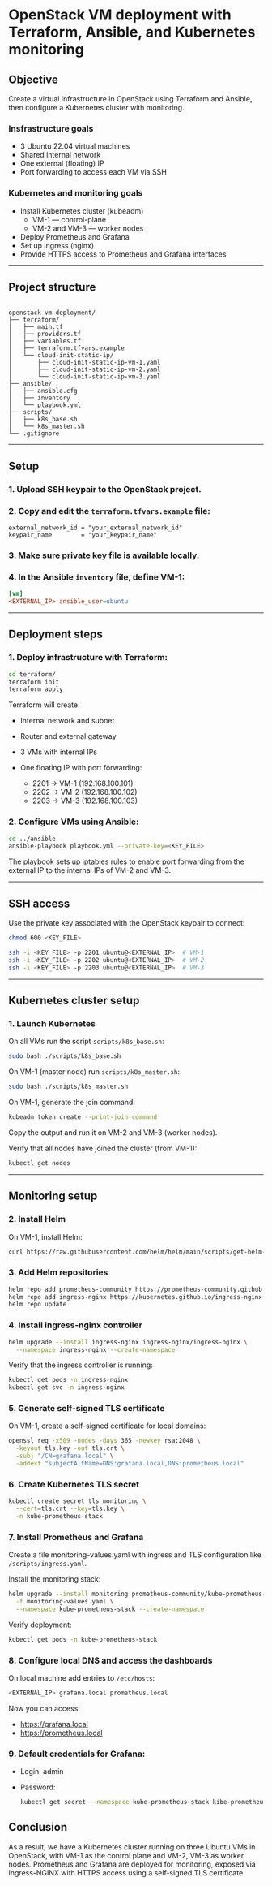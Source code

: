 # OpenStack VM deployment with Terraform, Ansible, and Kubernetes monitoring 

## Objective

Create a virtual infrastructure in OpenStack using Terraform and Ansible, then configure a Kubernetes cluster with monitoring.

### Insfrastructure goals

* 3 Ubuntu 22.04 virtual machines
* Shared internal network
* One external (floating) IP
* Port forwarding to access each VM via SSH

### Kubernetes and monitoring goals

* Install Kubernetes cluster (kubeadm)
  * VM-1 — control-plane
  * VM-2 and VM-3 — worker nodes
* Deploy Prometheus and Grafana
* Set up ingress (nginx)
* Provide HTTPS access to Prometheus and Grafana interfaces

---

## Project structure

```

openstack-vm-deployment/
├── terraform/
│   ├── main.tf
│   ├── providers.tf
│   ├── variables.tf
│   ├── terraform.tfvars.example
│   └── cloud-init-static-ip/
│       ├── cloud-init-static-ip-vm-1.yaml
│       ├── cloud-init-static-ip-vm-2.yaml
│       └── cloud-init-static-ip-vm-3.yaml
├── ansible/
│   ├── ansible.cfg
│   ├── inventory
│   └── playbook.yml
├── scripts/
│   ├── k8s_base.sh
│   └── k8s_master.sh
└── .gitignore

```

---

## Setup

### 1. Upload SSH keypair to the OpenStack project.

### 2. Copy and edit the `terraform.tfvars.example` file:

```hcl
external_network_id = "your_external_network_id"
keypair_name        = "your_keypair_name"
````

### 3. Make sure private key file is available locally.
   
### 4. In the Ansible `inventory` file, define VM-1:

```ini
[vm]
<EXTERNAL_IP> ansible_user=ubuntu
```

---

## Deployment steps

### 1. Deploy infrastructure with Terraform:

```bash
cd terraform/
terraform init
terraform apply
```

Terraform will create:

* Internal network and subnet
* Router and external gateway
* 3 VMs with internal IPs
* One floating IP with port forwarding:

  * 2201 → VM-1 (192.168.100.101)
  * 2202 → VM-2 (192.168.100.102)
  * 2203 → VM-3 (192.168.100.103)

### 2. Configure VMs using Ansible:

```bash
cd ../ansible
ansible-playbook playbook.yml --private-key=<KEY_FILE>
```

The playbook sets up iptables rules to enable port forwarding from the external IP to the internal IPs of VM-2 and VM-3.

---

## SSH access

Use the private key associated with the OpenStack keypair to connect:

```bash
chmod 600 <KEY_FILE>

ssh -i <KEY_FILE> -p 2201 ubuntu@<EXTERNAL_IP>  # VM-1
ssh -i <KEY_FILE> -p 2202 ubuntu@<EXTERNAL_IP>  # VM-2
ssh -i <KEY_FILE> -p 2203 ubuntu@<EXTERNAL_IP>  # VM-3
```

---

## Kubernetes cluster setup

### 1. Launch Kubernetes

On all VMs run the script `scripts/k8s_base.sh`:

```bash
sudo bash ./scripts/k8s_base.sh
```

On VM-1 (master node) run `scripts/k8s_master.sh`:

```bash
sudo bash ./scripts/k8s_master.sh
```

On VM-1, generate the join command:

```bash
kubeadm token create --print-join-command
```

Copy the output and run it on VM-2 and VM-3 (worker nodes).

Verify that all nodes have joined the cluster (from VM-1):

```bash
kubectl get nodes
```

---

## Monitoring setup

### 2. Install Helm

On VM-1, install Helm:

```bash
curl https://raw.githubusercontent.com/helm/helm/main/scripts/get-helm-3 | bash
```

### 3. Add Helm repositories

```bash
helm repo add prometheus-community https://prometheus-community.github.io/helm-charts
helm repo add ingress-nginx https://kubernetes.github.io/ingress-nginx
helm repo update
```

### 4. Install ingress-nginx controller

```bash
helm upgrade --install ingress-nginx ingress-nginx/ingress-nginx \
  --namespace ingress-nginx --create-namespace
```

Verify that the ingress controller is running:

```bash
kubectl get pods -n ingress-nginx
kubectl get svc -n ingress-nginx
```

### 5. Generate self-signed TLS certificate

On VM-1, create a self-signed certificate for local domains:

```bash
openssl req -x509 -nodes -days 365 -newkey rsa:2048 \
  -keyout tls.key -out tls.crt \
  -subj "/CN=grafana.local" \
  -addext "subjectAltName=DNS:grafana.local,DNS:prometheus.local"
```

### 6. Create Kubernetes TLS secret

```bash
kubectl create secret tls monitoring \
  --cert=tls.crt --key=tls.key \
  -n kube-prometheus-stack
```

### 7. Install Prometheus and Grafana

Create a file monitoring-values.yaml with ingress and TLS configuration like `/scripts/ingress.yaml`.

Install the monitoring stack:

```bash
helm upgrade --install monitoring prometheus-community/kube-prometheus-stack \
  -f monitoring-values.yaml \
  --namespace kube-prometheus-stack --create-namespace
```

Verify deployment:

```bash
kubectl get pods -n kube-prometheus-stack
```

### 8. Configure local DNS and access the dashboards

On local machine add entries to `/etc/hosts`:

```bash
<EXTERNAL_IP> grafana.local prometheus.local
```

Now you can access:
* https://grafana.local
* https://prometheus.local

### 9. Default credentials for Grafana:

* Login: admin
* Password: 

  ```bash
  kubectl get secret --namespace kube-prometheus-stack kibe-prometheus-stack-grafana -o jsonpath="{.data.admin-password}" | base64 --decode ; echo
  ```

## Conclusion

As a result, we have a Kubernetes cluster running on three Ubuntu VMs in OpenStack, with VM-1 as the control plane and VM-2, VM-3 as worker nodes. Prometheus and Grafana are deployed for monitoring, exposed via Ingress-NGINX with HTTPS access using a self-signed TLS certificate.
